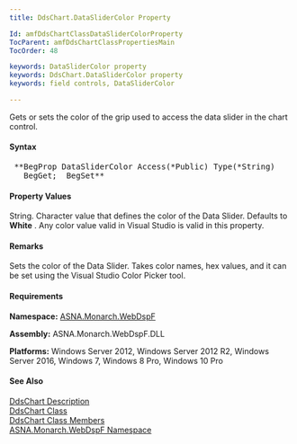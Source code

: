 ```yaml
---
title: DdsChart.DataSliderColor Property

Id: amfDdsChartClassDataSliderColorProperty
TocParent: amfDdsChartClassPropertiesMain
TocOrder: 48

keywords: DataSliderColor property
keywords: DdsChart.DataSliderColor property
keywords: field controls, DataSliderColor

---
```


Gets or sets the color of the grip used to access the data slider in the chart control.

#### Syntax
<pre class="prettyprint"> **BegProp DataSliderColor Access(*Public) Type(*String)
   BegGet;  BegSet** </pre>

#### Property Values
String. Character value that defines the color of the Data Slider. 
	  Defaults to **White** . Any color value valid in Visual Studio is valid in this property.

#### Remarks
Sets the color of the Data Slider. Takes color names, hex values, and it can be set using the Visual Studio Color Picker tool. 

#### Requirements
**Namespace:** [ASNA.Monarch.WebDspF](amfWebDspFNamespace.html)

**Assembly:** ASNA.Monarch.WebDspF.DLL

**Platforms:** Windows Server 2012, Windows Server 2012 R2, Windows Server 2016, Windows 7, Windows 8 Pro, Windows 10 Pro

#### See Also
[DdsChart Description](amfUnderstandingCharts.html)<br /> [ DdsChart Class](amfDdsChartClass.html) <br /> [ DdsChart Class Members](amfDdsChartClassMembers.html) <br /> [ ASNA.Monarch.WebDspF Namespace](amfWebDspFNamespace.html) 
